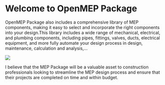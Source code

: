 # Welcome to OpenMEP Package

OpenMEP Package also includes a comprehensive library of MEP components, making it easy to select and incorporate the right components into your design.This library includes a wide range of mechanical, electrical, and plumbing components, including pipes, fittings, valves, ducts, electrical equipment, and more fully automate your design process in design, maintenance, calculation and analysis,...

![](https://github.com/chuongmep/OpenMEP/raw/dev/docs/img/openmep.png)

I believe that the MEP Package will be a valuable asset to construction professionals looking to streamline the MEP design process and ensure that their projects are completed on time and within budget.

